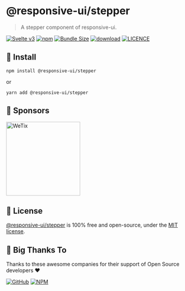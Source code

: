 
# @responsive-ui/stepper

> A stepper component of responsive-ui.

<p>

[![Svelte v3](https://img.shields.io/badge/svelte-v3-orange.svg)](https://svelte.dev)
[![npm](https://img.shields.io/npm/v/@responsive-ui/stepper.svg)](https://www.npmjs.com/package/@responsive-ui/stepper)
[![Bundle Size](https://badgen.net/bundlephobia/minzip/%40responsive-ui%2Fstepper)](https://bundlephobia.com/result?p=%40responsive-ui%2Fstepper)
[![download](https://img.shields.io/npm/dw/@responsive-ui/stepper.svg)](https://www.npmjs.com/package/@responsive-ui/stepper)
[![LICENCE](https://img.shields.io/github/license/wetix/responsive-ui)](https://github.com/wetix/responsive-ui/blob/main/LICENSE)

</p>

## 🔨 Install

```console
npm install @responsive-ui/stepper
```

or

```console
yarn add @responsive-ui/stepper
```

## 🔋 Sponsors

<img src="https://asset.wetix.my/images/logo/wetix.png" alt="WeTix" width="200px">

## 📄 License

[@responsive-ui/stepper](https://github.com/wetix/responsive-ui/tree/main/components/stepper) is 100% free and open-source, under the [MIT license](https://github.com/wetix/responsive-ui/blob/main/LICENSE).

## 🎉 Big Thanks To

Thanks to these awesome companies for their support of Open Source developers ❤

[![GitHub](https://jstools.dev/img/badges/github.svg)](https://github.com/open-source)
[![NPM](https://jstools.dev/img/badges/npm.svg)](https://www.npmjs.com/)
